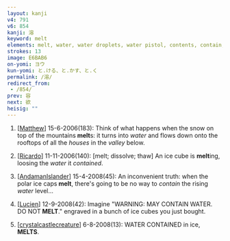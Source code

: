 ```yaml
---
layout: kanji
v4: 791
v6: 854
kanji: 溶
keyword: melt
elements: melt, water, water droplets, water pistol, contents, contain, house, valley, animal legs, eight, umbrella, mouth
strokes: 13
image: E6BAB6
on-yomi: ヨウ
kun-yomi: と.ける、と.かす、と.く
permalink: /溶/
redirect_from:
 - /854/
prev: 容
next: 欲
heisig: ""
---
```


1) [<a href="http://kanji.koohii.com/profile/Matthew">Matthew</a>] 15-6-2006(183): Think of what happens when the snow on top of the mountains<strong> melt</strong>s: it turns into <em>water</em> and flows down onto the rooftops of all the <em>houses</em> in the <em>valley</em> below.

2) [<a href="http://kanji.koohii.com/profile/Ricardo">Ricardo</a>] 11-11-2006(140): [melt; dissolve; thaw] An ice cube is <strong>melt</strong>ing, loosing the <em>water</em> it <em>contained</em>.

3) [<a href="http://kanji.koohii.com/profile/AndamanIslander">AndamanIslander</a>] 15-4-2008(45): An inconvenient truth: when the polar ice caps<strong> melt</strong>, there&#039;s going to be no way to <em>contain</em> the rising <em>water</em> level...

4) [<a href="http://kanji.koohii.com/profile/Lucien">Lucien</a>] 12-9-2008(42): Imagine &quot;WARNING: MAY CONTAIN WATER. DO NOT<strong> MELT</strong>.&quot; engraved in a bunch of ice cubes you just bought.

5) [<a href="http://kanji.koohii.com/profile/crystalcastlecreature">crystalcastlecreature</a>] 6-8-2008(13): WATER CONTAINED in ice, <strong>MELTS</strong>.

